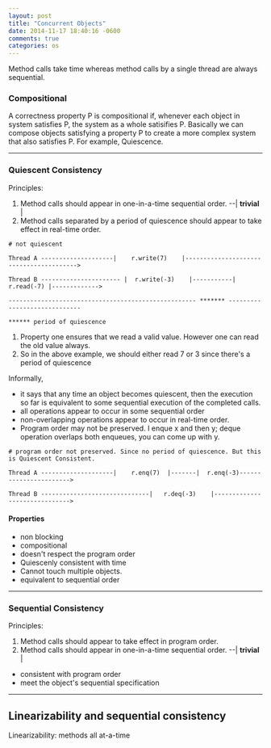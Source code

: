 ```yaml
---
layout: post
title: "Concurrent Objects"
date: 2014-11-17 18:40:16 -0600
comments: true
categories: os
---
```


Method calls take time whereas method calls by a single thread are always sequential.

### Compositional
A correctness property P is compositional if, whenever each object in system satisfies P, the system as a whole satisifies P. Basically we can compose objects satisfying a property P to create a more complex system that also satisfies P. For example, Quiescence.

---

### Quiescent Consistency

Principles:

1. Method calls should appear in one-in-a-time sequential order. --| **trivial** |
2. Method calls separated by a period of quiescence should appear to take effect in real-time order.

<!-- more -->
```
# not quiescent

Thread A --------------------|    r.write(7)    |---------------------------------------->

Thread B ---------------------- |  r.write(-3)    |-----------| r.read(-7) |------------->

---------------------------------------------------- ******* -----------------------------

****** period of quiescence
```

1. Property one ensures that we read a valid value. However one can read the old value always.
2. So in the above example, we should either read 7 or 3 since there's a period of quiescence


Informally,

- it says that any time an object becomes quiescent, then the execution so far is equivalent to some sequential execution of the completed calls.
- all operations appear to occur in some sequential order
- non-overlapping operations appear to occur in real-time order.
- Program order may not be preserved. I enque x and then y; deque operation overlaps both enqueues, you can come up with y.

```
# program order not preserved. Since no period of quiescence. But this is Quiescent Consistent.

Thread A --------------------|    r.enq(7)  |-------|  r.enq(-3)----------------------->

Thread B ------------------------------|   r.deq(-3)    |------------------------------>
```

#### Properties

- non blocking
- compositional
- doesn't respect the program order
- Quiescenly consistent with time
- Cannot touch multiple objects.
- equivalent to sequential order

---

### Sequential Consistency

Principles:

1. Method calls should appear to take effect in program order.
2. Method calls should appear in one-in-a-time sequential order. --| **trivial** |

- consistent with program order
- meet the object's sequential specification

---

Linearizability and sequential consistency
---

Linearizability: methods all at-a-time
